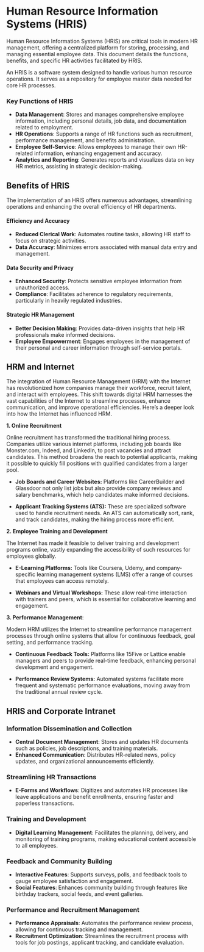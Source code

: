 # Human Resource Information Systems (HRIS)

Human Resource Information Systems (HRIS) are critical tools in modern HR management, offering a centralized platform for storing, processing, and managing essential employee data. This document details the functions, benefits, and specific HR activities facilitated by HRIS.

An HRIS is a software system designed to handle various human resource operations. It serves as a repository for employee master data needed for core HR processes.

### Key Functions of HRIS

- **Data Management**: Stores and manages comprehensive employee information, including personal details, job data, and documentation related to employment.
- **HR Operations**: Supports a range of HR functions such as recruitment, performance management, and benefits administration.
- **Employee Self-Service**: Allows employees to manage their own HR-related information, enhancing engagement and accuracy.
- **Analytics and Reporting**: Generates reports and visualizes data on key HR metrics, assisting in strategic decision-making.

## Benefits of HRIS

The implementation of an HRIS offers numerous advantages, streamlining operations and enhancing the overall efficiency of HR departments.

#### Efficiency and Accuracy

- **Reduced Clerical Work**: Automates routine tasks, allowing HR staff to focus on strategic activities.
- **Data Accuracy**: Minimizes errors associated with manual data entry and management.

#### Data Security and Privacy

- **Enhanced Security**: Protects sensitive employee information from unauthorized access.
- **Compliance**: Facilitates adherence to regulatory requirements, particularly in heavily regulated industries.

#### Strategic HR Management

- **Better Decision Making**: Provides data-driven insights that help HR professionals make informed decisions.
- **Employee Empowerment**: Engages employees in the management of their personal and career information through self-service portals.

## HRM and Internet

The integration of Human Resource Management (HRM) with the Internet has revolutionized how companies manage their workforce, recruit talent, and interact with employees. This shift towards digital HRM harnesses the vast capabilities of the Internet to streamline processes, enhance communication, and improve operational efficiencies. Here’s a deeper look into how the Internet has influenced HRM.

**1. Online Recruitment**

Online recruitment has transformed the traditional hiring process. Companies utilize various internet platforms, including job boards like Monster.com, Indeed, and LinkedIn, to post vacancies and attract candidates. This method broadens the reach to potential applicants, making it possible to quickly fill positions with qualified candidates from a larger pool.

- **Job Boards and Career Websites:** Platforms like CareerBuilder and Glassdoor not only list jobs but also provide company reviews and salary benchmarks, which help candidates make informed decisions.

- **Applicant Tracking Systems (ATS):** These are specialized software used to handle recruitment needs. An ATS can automatically sort, rank, and track candidates, making the hiring process more efficient.

**2. Employee Training and Development**

The Internet has made it feasible to deliver training and development programs online, vastly expanding the accessibility of such resources for employees globally.

- **E-Learning Platforms:** Tools like Coursera, Udemy, and company-specific learning management systems (LMS) offer a range of courses that employees can access remotely.

- **Webinars and Virtual Workshops:** These allow real-time interaction with trainers and peers, which is essential for collaborative learning and engagement.

**3. Performance Management**:

Modern HRM utilizes the Internet to streamline performance management processes through online systems that allow for continuous feedback, goal setting, and performance tracking.

- **Continuous Feedback Tools:** Platforms like 15Five or Lattice enable managers and peers to provide real-time feedback, enhancing personal development and engagement.

- **Performance Review Systems:** Automated systems facilitate more frequent and systematic performance evaluations, moving away from the traditional annual review cycle.


## HRIS and Corporate Intranet 

### Information Dissemination and Collection

- **Central Document Management**: Stores and updates HR documents such as policies, job descriptions, and training materials.
- **Enhanced Communication**: Distributes HR-related news, policy updates, and organizational announcements efficiently.

### Streamlining HR Transactions

- **E-Forms and Workflows**: Digitizes and automates HR processes like leave applications and benefit enrollments, ensuring faster and paperless transactions.

### Training and Development

- **Digital Learning Management**: Facilitates the planning, delivery, and monitoring of training programs, making educational content accessible to all employees.

### Feedback and Community Building

- **Interactive Features**: Supports surveys, polls, and feedback tools to gauge employee satisfaction and engagement.
- **Social Features**: Enhances community building through features like birthday trackers, social feeds, and event galleries.

### Performance and Recruitment Management

- **Performance Appraisals**: Automates the performance review process, allowing for continuous tracking and management.
- **Recruitment Optimization**: Streamlines the recruitment process with tools for job postings, applicant tracking, and candidate evaluation.


